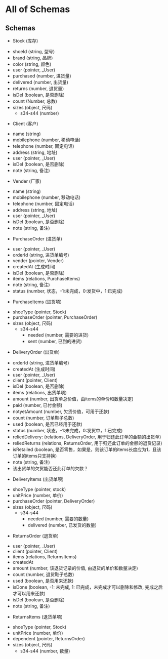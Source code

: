 # All of Schemas

## Schemas

* Stock (库存)
 - shoeId (string, 型号)
 - brand (string, 品牌)
 - color (string, 颜色)
 - user (pointer, _User)
 - purchased (number, 进货量)
 - delivered (number, 出货量)
 - returns (number, 退货量)
 - isDel (boolean, 是否删除)
 - count (Number, 总数)
 - sizes (object, 尺码)
   - s34-s44 (number)

* Client (客户)
 - name (string)
 - mobilephone (number, 移动电话)
 - telephone (number, 固定电话)
 - address (string, 地址)
 - user (pointer, _User)
 - isDel (boolean, 是否删除)
 - note (string, 备注)

* Vender (厂家)
 - name (string)
 - mobilephone (number, 移动电话)
 - telephone (number, 固定电话)
 - address (string, 地址)
 - user (pointer, _User)
 - isDel (boolean, 是否删除)
 - note (string, 备注)

* PurchaseOrder (进货单)
 - user (pointer, _User)
 - orderId (string, 进货单编号)
 - vender (pointer, Vender)
 - createdAt (生成时间)
 - isDel (boolean, 是否删除)
 - items (relations, PurchaseItems)
 - note (string, 备注)
 - status (number, 状态，-1:未完成，0:发货中，1:已完成)

* PurchaseItems (进货项)
 - shoeType (pointer, Stock)
 - purchaseOrder (pointer, PurchaseOrder)
 - sizes (object, 尺码)
   * s34-s44
     - needed (number, 需要的进货)
     - sent (number, 已到的进货)

* DeliveryOrder (出货单)
 - orderId (string, 进货单编号)
 - createdAt (生成时间)
 - user (pointer, _User)
 - client (pointer, Client)
 - isDel (boolean, 是否删除)
 - items (relations, 出货单项)
 - amount (number, 出货单总价值，由items的单价和数量决定)
 - paid (number, 已付金额)
 - notyetAmount (number, 欠货价值，可用于还款)
 - count (number, 订单鞋子总数)
 - used (boolean, 是否已经用于还款)
 - status (number, 状态，-1:未完成，0:发货中，1:已完成)
 - reliedDelivery: (relations, DeliveryOrder, 用于归还此订单的金额的出货单)
 - reliedReturns (relations, ReturnsOrder, 用于归还此订单的金额的退货记录)
 - isRetailed (boolean, 是否零售，如果是，则该订单的items长度应为1，且该订单的items只支持换)
 - note (string, 备注)
 - 该出货单的欠货能否还此订单的欠款？

* DeliveryItems (出货单项)
 - shoeType (pointer, stock)
 - unitPrice (number, 单价)
 - purchaseOrder (pointer, DeliveryOrder)
 - sizes (object, 尺码)
   * s34-s44
     - needed (number, 需要的数量)
     - delivered (number, 已发货的数量)

* ReturnsOrder (退货单)
 - user (pointer, _User)
 - client (pointer, Client)
 - items (relations, ReturnsItems)
 - createdAt
 - amount (number, 该退货记录的价值, 由退货的单价和数量决定)
 - count (number, 退货鞋子总数)
 - used (boolean, 是否用来还款)
 - isDone (boolean, -1: 未完成, 1: 已完成，未完成才可以删除和修改, 完成之后才可以用来还款)
 - isDel (boolean, 是否删除)
 - note (string, 备注)

* ReturnsItems (退货单项)
 - shoeType (pointer, Stock)
 - unitPrice (number, 单价)
 - dependent (pointer, ReturnsOrder)
 - sizes (object, 尺码)
   * s34-s44 (number, 数量)
